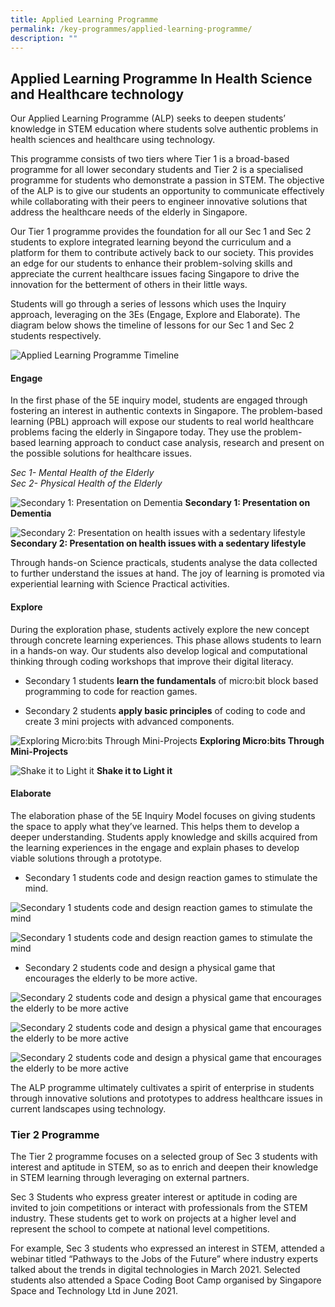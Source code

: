 ```yaml
---
title: Applied Learning Programme
permalink: /key-programmes/applied-learning-programme/
description: ""
---
```

## **Applied Learning Programme In Health Science and Healthcare technology**

Our Applied Learning Programme (ALP) seeks to deepen students’ knowledge in STEM education where students solve authentic problems in health sciences and healthcare using technology. 

This programme consists of two tiers where Tier 1 is a broad-based programme for all lower secondary students and Tier 2 is a specialised programme for students who demonstrate a passion in STEM. The objective of the ALP is to give our students an opportunity to communicate effectively while collaborating with their peers to engineer innovative solutions that address the healthcare needs of the elderly in Singapore.

Our Tier 1 programme provides the foundation for all our Sec 1 and Sec 2 students to explore integrated learning beyond the curriculum and a platform for them to contribute actively back to our society. This provides an edge for our students to enhance their problem-solving skills and appreciate the current healthcare issues facing Singapore to drive the innovation for the betterment of others in their little ways.

Students will go through a series of lessons which uses the Inquiry approach, leveraging on the 3Es (Engage, Explore and Elaborate). The diagram below shows the timeline of lessons for our Sec 1 and Sec 2 students respectively.

![Applied Learning Programme Timeline](/images/Keyprogrammes/Alp/alp-key-01.jpg)

#### Engage <br>

In the first phase of the 5E inquiry model, students are engaged through fostering an interest in authentic contexts in Singapore. The problem-based learning (PBL) approach will expose our students to real world healthcare problems facing the elderly in Singapore today.  They use the problem-based learning approach to conduct case analysis, research and present on the possible solutions for healthcare issues.

*Sec 1- Mental Health of the Elderly <br>
Sec 2- Physical Health of the Elderly*

![Secondary 1: Presentation on Dementia](/images/Keyprogrammes/Alp/alp-key-02.jpg)
**Secondary 1: Presentation on Dementia**

![Secondary 2: Presentation on health issues with a sedentary lifestyle](/images/Keyprogrammes/Alp/alp-key-03.jpg)
**Secondary 2: Presentation on health issues with a sedentary lifestyle**

Through hands-on Science practicals, students analyse the data collected to further understand the issues at hand. The joy of learning is promoted via experiential learning with Science Practical activities.

#### Explore

During the exploration phase, students actively explore the new concept through concrete learning experiences. This phase allows students to learn in a hands-on way. Our students also develop logical and computational thinking through coding workshops that improve their digital literacy. 

-  Secondary 1 students **learn the fundamentals** of micro:bit block based programming to code for reaction games. 

-  Secondary 2 students **apply basic principles** of coding to code and create 3 mini projects with advanced components.

![Exploring Micro:bits Through Mini-Projects](/images/Keyprogrammes/Alp/alp-key-04.jpg)
**Exploring Micro:bits Through Mini-Projects**


![Shake it to Light it](/images/Keyprogrammes/Alp/alp-key-05.jpg)
**Shake it to Light it**

#### Elaborate

The elaboration phase of the 5E Inquiry Model focuses on giving students the space to apply what they’ve learned. This helps them to develop a deeper understanding. Students apply knowledge and skills acquired from the learning experiences in the engage and explain phases to develop viable solutions through a prototype. 

-  Secondary 1 students code and design reaction games to stimulate the mind.

![Secondary 1 students code and design reaction games to stimulate the mind](/images/Keyprogrammes/alp-key-07.jpg)

![Secondary 1 students code and design reaction games to stimulate the mind](/images/Keyprogrammes/Alp/alp-key-08.jpg)

- Secondary 2 students code and design a physical game that encourages the elderly to be more active.

![Secondary 2 students code and design a physical game that encourages the elderly to be more active](/images/Keyprogrammes/Alp/alp-key-09.jpg)

![Secondary 2 students code and design a physical game that encourages the elderly to be more active](/images/Keyprogrammes/Alp/alp-key-10.jpg)

![Secondary 2 students code and design a physical game that encourages the elderly to be more active](/images/Keyprogrammes/Alp/alp-key-11.jpg)

The ALP programme ultimately cultivates a spirit of enterprise in students through innovative solutions and prototypes to address healthcare issues in current landscapes using technology.

### **Tier 2 Programme**

The Tier 2 programme focuses on a selected group of Sec 3 students with interest and aptitude in STEM, so as to enrich and deepen their knowledge in STEM learning through leveraging on external partners.

Sec 3 Students who express greater interest or aptitude in coding are invited to join competitions or interact with professionals from the STEM industry. These students get to work on projects at a higher level and represent the school to compete at national level competitions. 

For example, Sec 3 students who expressed an interest in STEM, attended a webinar titled “Pathways to the Jobs of the Future” where industry experts talked about the trends in digital technologies in March 2021. Selected students also attended a Space Coding Boot Camp organised by Singapore Space and Technology Ltd in June 2021.